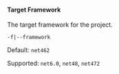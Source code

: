 #### Target Framework

The target framework for the project.

`-f|--framework`

Default: `net462`

Supported: `net6.0`, `net48`, `net472`